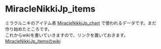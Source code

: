 # MiracleNikkiJp_items
ミラクルニキのアイテム表 [MiracleNikkiJp_chart](https://github.com/koala31/MiracleNikkiJp_chart) で使われるデータです。まだ作り始めたところです。  
これからwikiを書いていきますので、リンクを置いておきます。  
[MiracleNikkiJp_itemsのwiki](https://github.com/koala31/MiracleNikkiJp_items/wiki)  